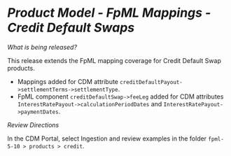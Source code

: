 # *Product Model - FpML Mappings - Credit Default Swaps*

_What is being released?_

This release extends the FpML mapping coverage for Credit Default Swap products.

- Mappings added for CDM attribute `creditDefaultPayout->settlementTerms->settlementType`.
- FpML component `creditDefaultSwap->feeLeg` added for CDM attributes `InterestRatePayout->calculationPeriodDates` and `InterestRatePayout->paymentDates`. 

_Review Directions_

In the CDM Portal, select Ingestion and review examples in the folder `fpml-5-10 > products > credit`.